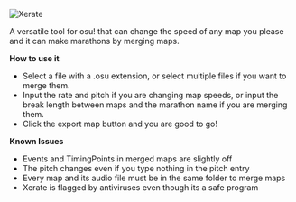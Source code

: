 ![Xerate](https://github.com/Kereminoo/Xerate/assets/155567936/4ccb89e9-d237-49b8-8631-55654d3173db)

A versatile tool for osu! that can change the speed of any map you please and it can make marathons by merging maps.

**How to use it**

 * Select a file with a .osu extension, or select multiple files if you want to merge them.
 * Input the rate and pitch if you are changing map speeds, or input the break length between maps and the marathon name if you are merging them.
 * Click the export map button and you are good to go!

**Known Issues**

 * Events and TimingPoints in merged maps are slightly off
 * The pitch changes even if you type nothing in the pitch entry
 * Every map and its audio file must be in the same folder to merge maps
 * Xerate is flagged by antiviruses even though its a safe program
